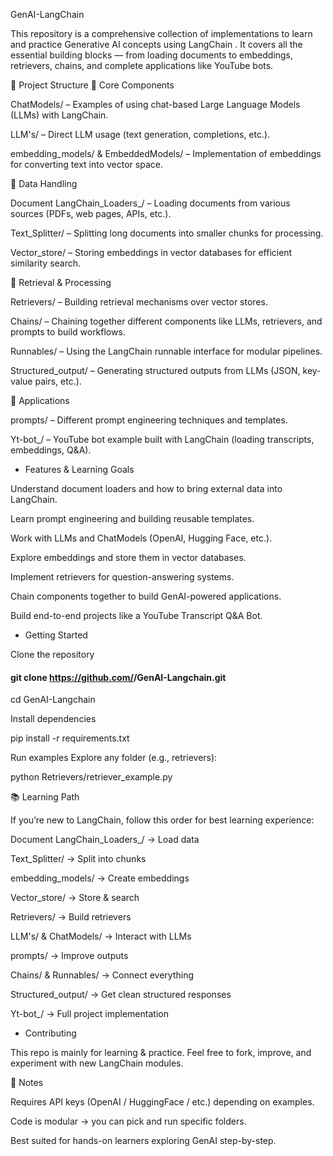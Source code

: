 GenAI-LangChain 

This repository is a comprehensive collection of implementations to learn and practice Generative AI concepts using LangChain
.
It covers all the essential building blocks — from loading documents to embeddings, retrievers, chains, and complete applications like YouTube bots.

📂 Project Structure
🔹 Core Components

ChatModels/ – Examples of using chat-based Large Language Models (LLMs) with LangChain.

LLM's/ – Direct LLM usage (text generation, completions, etc.).

embedding_models/ & EmbeddedModels/ – Implementation of embeddings for converting text into vector space.

🔹 Data Handling

Document LangChain_Loaders_/ – Loading documents from various sources (PDFs, web pages, APIs, etc.).

Text_Splitter/ – Splitting long documents into smaller chunks for processing.

Vector_store/ – Storing embeddings in vector databases for efficient similarity search.

🔹 Retrieval & Processing

Retrievers/ – Building retrieval mechanisms over vector stores.

Chains/ – Chaining together different components like LLMs, retrievers, and prompts to build workflows.

Runnables/ – Using the LangChain runnable interface for modular pipelines.

Structured_output/ – Generating structured outputs from LLMs (JSON, key-value pairs, etc.).

🔹 Applications

prompts/ – Different prompt engineering techniques and templates.

Yt-bot_/ – YouTube bot example built with LangChain (loading transcripts, embeddings, Q&A).

- Features & Learning Goals

Understand document loaders and how to bring external data into LangChain.

Learn prompt engineering and building reusable templates.

Work with LLMs and ChatModels (OpenAI, Hugging Face, etc.).

Explore embeddings and store them in vector databases.

Implement retrievers for question-answering systems.

Chain components together to build GenAI-powered applications.

Build end-to-end projects like a YouTube Transcript Q&A Bot.

- Getting Started

Clone the repository

#### git clone https://github.com/<your-username>/GenAI-Langchain.git

cd GenAI-Langchain


Install dependencies

pip install -r requirements.txt


Run examples
Explore any folder (e.g., retrievers):

python Retrievers/retriever_example.py

📚 Learning Path

If you’re new to LangChain, follow this order for best learning experience:

Document LangChain_Loaders_/ → Load data

Text_Splitter/ → Split into chunks

embedding_models/ → Create embeddings

Vector_store/ → Store & search

Retrievers/ → Build retrievers

LLM's/ & ChatModels/ → Interact with LLMs

prompts/ → Improve outputs

Chains/ & Runnables/ → Connect everything

Structured_output/ → Get clean structured responses

Yt-bot_/ → Full project implementation

- Contributing

This repo is mainly for learning & practice. Feel free to fork, improve, and experiment with new LangChain modules.

📌 Notes

Requires API keys (OpenAI / HuggingFace / etc.) depending on examples.

Code is modular → you can pick and run specific folders.

Best suited for hands-on learners exploring GenAI step-by-step.
